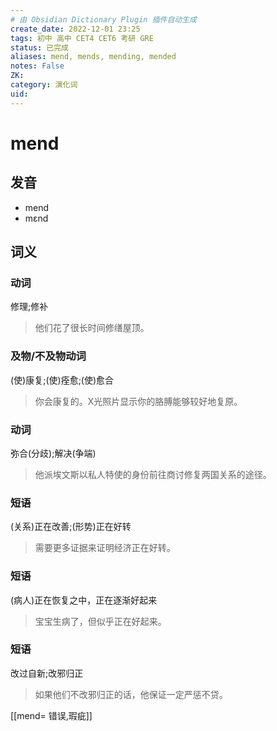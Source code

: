 ```yaml
---
# 由 Obsidian Dictionary Plugin 插件自动生成
create_date: 2022-12-01 23:25
tags: 初中 高中 CET4 CET6 考研 GRE
status: 已完成 
aliases: mend, mends, mending, mended
notes: False
ZK: 
category: 演化词
uid: 
---
```


# mend

## 发音

- mend
- mɛnd

## 词义

### 动词

修理;修补

> 他们花了很长时间修缮屋顶。

### 及物/不及物动词

(使)康复;(使)痊愈;(使)愈合

> 你会康复的。X光照片显示你的胳膊能够较好地复原。

### 动词

弥合(分歧);解决(争端)

> 他派埃文斯以私人特使的身份前往商讨修复两国关系的途径。

### 短语

(关系)正在改善;(形势)正在好转

> 需要更多证据来证明经济正在好转。

### 短语

(病人)正在恢复之中，正在逐渐好起来

> 宝宝生病了，但似乎正在好起来。

### 短语

改过自新;改邪归正

> 如果他们不改邪归正的话，他保证一定严惩不贷。

[[mend= 错误,瑕疵]]



